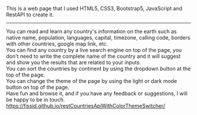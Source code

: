 This is a web page that I used HTML5, CSS3, Bootstrap5, JavaScript and RestAPI to create it.</br> <hr>
You can read and learn any country's information on the earth such as native name, population, languages, capital, timezone, calling code, borders with other countries, google map link, etc. </br>
You can find any country by a live search engine on top of the page, you don't need to write the complete name of the country and it will suggest and show you the results that are related to your inputs. </br>
You can sort the countries by continent by using the dropdown button at the top of the page. </br>
You can change the theme of the page by using the light or dark mode button on top of the page. </br>
Have fun and browse it, and if you have any feedback or suggestions, I will be happy to be in touch. </br>
https://fissid.github.io/restCountriesApiWithColorThemeSwitcher/
